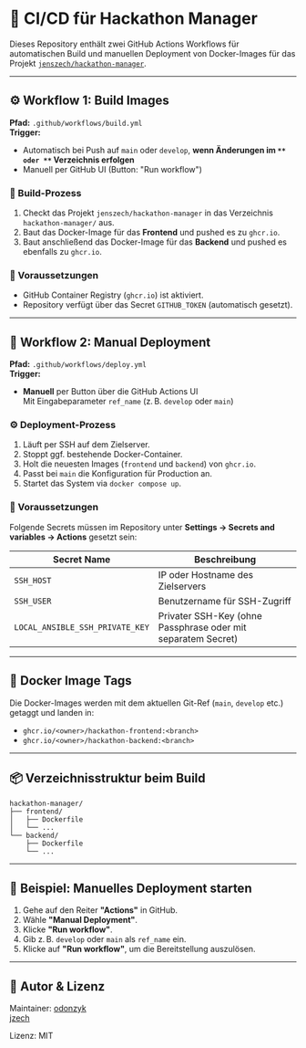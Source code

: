 # 🚀 CI/CD für Hackathon Manager

Dieses Repository enthält zwei GitHub Actions Workflows für automatischen Build und manuellen Deployment von Docker-Images für das Projekt [`jenszech/hackathon-manager`](https://github.com/jenszech/hackathon-manager).

---

## ⚙️ Workflow 1: Build Images

**Pfad:** `.github/workflows/build.yml`\
**Trigger:**

- Automatisch bei Push auf `main` oder `develop`, **wenn Änderungen im **``** oder **``** Verzeichnis erfolgen**
- Manuell per GitHub UI (Button: "Run workflow")

### 🔧 Build-Prozess

1. Checkt das Projekt `jenszech/hackathon-manager` in das Verzeichnis `hackathon-manager/` aus.
2. Baut das Docker-Image für das **Frontend** und pushed es zu `ghcr.io`.
3. Baut anschließend das Docker-Image für das **Backend** und pushed es ebenfalls zu `ghcr.io`.

### 🔐 Voraussetzungen

- GitHub Container Registry (`ghcr.io`) ist aktiviert.
- Repository verfügt über das Secret `GITHUB_TOKEN` (automatisch gesetzt).

---

## 🚀 Workflow 2: Manual Deployment

**Pfad:** `.github/workflows/deploy.yml`\
**Trigger:**

- **Manuell** per Button über die GitHub Actions UI\
  Mit Eingabeparameter `ref_name` (z. B. `develop` oder `main`)

### ⚙️ Deployment-Prozess

1. Läuft per SSH auf dem Zielserver.
2. Stoppt ggf. bestehende Docker-Container.
3. Holt die neuesten Images (`frontend` und `backend`) von `ghcr.io`.
4. Passt bei `main` die Konfiguration für Production an.
5. Startet das System via `docker compose up`.

### 🔐 Voraussetzungen

Folgende Secrets müssen im Repository unter **Settings → Secrets and variables → Actions** gesetzt sein:

| Secret Name                     | Beschreibung                                                 |
| ------------------------------- | ------------------------------------------------------------ |
| `SSH_HOST`                      | IP oder Hostname des Zielservers                             |
| `SSH_USER`                      | Benutzername für SSH-Zugriff                                 |
| `LOCAL_ANSIBLE_SSH_PRIVATE_KEY` | Privater SSH-Key (ohne Passphrase oder mit separatem Secret) |

---

## 🔄 Docker Image Tags

Die Docker-Images werden mit dem aktuellen Git-Ref (`main`, `develop` etc.) getaggt und landen in:

- `ghcr.io/<owner>/hackathon-frontend:<branch>`
- `ghcr.io/<owner>/hackathon-backend:<branch>`

---

## 📦 Verzeichnisstruktur beim Build

```
hackathon-manager/
├── frontend/
│   ├── Dockerfile
│   └── ...
└── backend/
    ├── Dockerfile
    └── ...
```

---

## 🧪 Beispiel: Manuelles Deployment starten

1. Gehe auf den Reiter **"Actions"** in GitHub.
2. Wähle **"Manual Deployment"**.
3. Klicke **"Run workflow"**.
4. Gib z. B. `develop` oder `main` als `ref_name` ein.
5. Klicke auf **"Run workflow"**, um die Bereitstellung auszulösen.

---

## 👷 Autor & Lizenz

Maintainer: 
[odonzyk](https://github.com/odonzyk)\
[jzech](https://github.com/jenszech)


Lizenz: MIT
